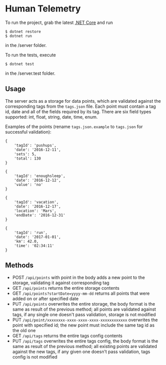 Human Telemetry
===

To run the project, grab the latest [.NET Core](https://www.microsoft.com/net/core) and run
```
$ dotnet restore
$ dotnet run
```
in the /server folder.

To run the tests, execute
```
$ dotnet test
```
in the /server.test folder.


## Usage
The server acts as a storage for data points, which are validated against the corresponding tags from the `tags.json` file. Each point must contain a tag id, date and all of the fields required by its tag. There are six field types supported: int, float, string, date, time, enum.

Examples of the points (rename `tags.json.example` to `tags.json` for successful validation):
```
{
    'tagId': 'pushups',
    'date': '2016-12-11',
    'sets': 5,
    'total': 130
}
```
```
{
    'tagId': 'enoughsleep',
    'date': '2016-12-12',
    'value': 'no'
}
```
```
{
    'tagId': 'vacation',
    'date': '2016-12-17',
    'location': 'Mars',
    'endDate': '2016-12-31'
}
```
```
{
    'tagId': 'run',
    'date': '2017-01-01',
    'km': 42.0,
    'time': '02:34:11'
}
```

## Methods
* POST `/api/points` with point in the body adds a new point to the storage, validating it against corresponding tag
* GET `/api/points` returns the entire storage contents
* GET `/api/points?startDate=yyyy-mm-dd` returns all points that were added on or after specified date
* PUT `/api/points` overwrites the entire storage, the body format is the same as result of the previous method; all points are validated against tags, if any single one doesn't pass validation, storage is not modified
* PUT `/api/point/xxxxxxxx-xxxx-xxxx-xxxx-xxxxxxxxxxxx` overwrites the point with specified id; the new point must include the same tag id as the old one
* GET `/api/tags` returns the entire tags config contents
* PUT `/api/tags` overwrites the entire tags config, the body format is the same as result of the previous method; all existing points are validated against the new tags, if any given one doesn't pass validation, tags config is not modified
